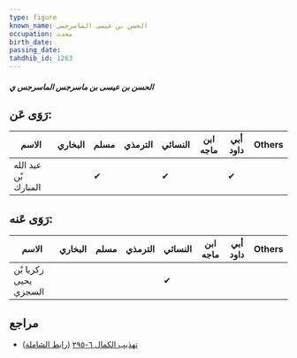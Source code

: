 ```yaml
---
type: figure
known_name: الحسن بن عيسى الماسرجسي
occupation: محدث
birth_date:
passing_date:
tahdhib_id: 1263
---
```

##### الحسن بن عيسى بن ماسرجس الماسرجس ي

## رَوَى عَن:
| الاسم                | البخاري | مسلم | الترمذي | النسائي | ابن ماجه | أبي داود | Others |
| -------------------- | ------- | ---- | ------- | ------- | -------- | -------- | ------ |
| عبد الله بْن المبارك |         | ✔    |         | ✔       |          | ✔        |        |
## رَوَى عَنه:
| الاسم                 | البخاري | مسلم | الترمذي | النسائي | ابن ماجه | أبي داود | Others |
| --------------------- | ------- | ---- | ------- | ------- | -------- | -------- | ------ |
| زكريا بْن يحيى السجزي |         |      |         | ✔       |          |          |        |
## مراجع
- [تهذيب الكمال ٦-٢٩٥](obsidian://open?vault=Tahdhib-al-Kamal&file=Figures/١٢٦٣-الحسن%20بن%20عيسى%20بن%20ماسرجس%20الماسرجس%20ي) ([رابط الشاملة](https://shamela.ws/book/3722/2959))
